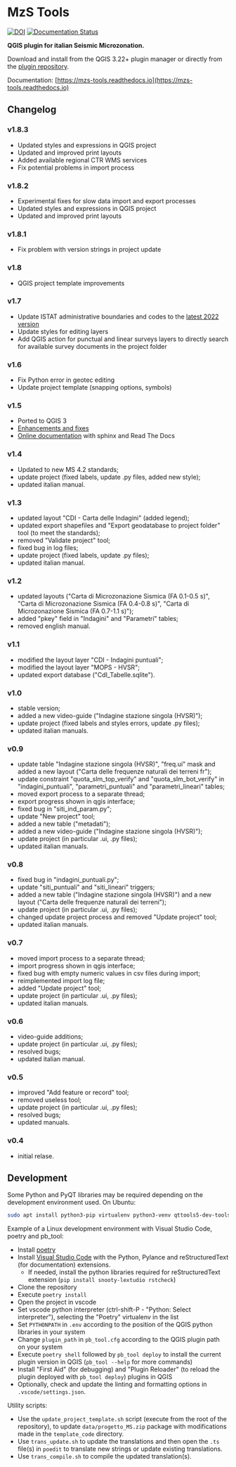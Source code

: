 # MzS Tools

[![DOI](https://zenodo.org/badge/DOI/10.5281/zenodo.6372834.svg)](https://doi.org/10.5281/zenodo.6372834) [![Documentation Status](https://readthedocs.org/projects/mzs-tools/badge/?version=latest)](https://mzs-tools.readthedocs.io/it/latest/?badge=latest)

**QGIS plugin for italian Seismic Microzonation.**

Download and install from the QGIS 3.22+ plugin manager or directly from the [plugin repository](https://plugins.qgis.org/plugins/MzSTools/).

Documentation: [https://mzs-tools.readthedocs.io](https://mzs-tools.readthedocs.io)

## Changelog

### v1.8.3

- Updated styles and expressions in QGIS project
- Updated and improved print layouts
- Added available regional CTR WMS services
- Fix potential problems in import process

### v1.8.2

- Experimental fixes for slow data import and export processes
- Updated styles and expressions in QGIS project
- Updated and improved print layouts

### v1.8.1

- Fix problem with version strings in project update

### v1.8

- QGIS project template improvements

### v1.7

- Update ISTAT administrative boundaries and codes to the [latest 2022 version](https://www.istat.it/it/archivio/222527)
- Update styles for editing layers
- Add QGIS action for punctual and linear surveys layers to directly search for available survey documents in the project folder

### v1.6

- Fix Python error in geotec editing
- Update project template (snapping options, symbols)

### v1.5

- Ported to QGIS 3
- [Enhancements and fixes](https://github.com/CNR-IGAG/mzs-tools/milestone/1?closed=1)
- [Online documentation](https://mzs-tools.readthedocs.io) with sphinx and Read The Docs

### v1.4

- Updated to new MS 4.2 standards;
- update project (fixed labels, update .py files, added new style);
- updated italian manual.

### v1.3

- updated layout "CDI - Carta delle Indagini" (added legend);
- updated export shapefiles and "Export geodatabase to project folder" tool (to meet the standards);
- removed "Validate project" tool;
- fixed bug in log files;
- update project (fixed labels, update .py files);
- updated italian manual.

### v1.2

- updated layouts ("Carta di Microzonazione Sismica (FA 0.1-0.5 s)", "Carta di Microzonazione Sismica (FA 0.4-0.8 s)", "Carta di Microzonazione Sismica (FA 0.7-1.1 s)");
- added "pkey" field in "Indagini" and "Parametri" tables;
- removed english manual.

### v1.1

- modified the layout layer "CDI - Indagini puntuali";
- modified the layout layer "MOPS - HVSR";
- updated export database ("CdI_Tabelle.sqlite").

### v1.0

- stable version;
- added a new video-guide ("Indagine stazione singola (HVSR)");
- update project (fixed labels and styles errors, update .py files);
- updated italian manuals.

### v0.9

- update table "Indagine stazione singola (HVSR)", "freq.ui" mask and added a new layout ("Carta delle frequenze naturali dei terreni fr");
- update constraint "quota_slm_top_verify" and "quota_slm_bot_verify" in "indagini_puntuali", "parametri_puntuali" and "parametri_lineari" tables;
- moved export process to a separate thread;
- export progress shown in qgis interface;
- fixed bug in "siti_ind_param.py";
- update "New project" tool;
- added a new table ("metadati");
- added a new video-guide ("Indagine stazione singola (HVSR)");
- update project (in particular .ui, .py files);
- updated italian manuals.

### v0.8

- fixed bug in "indagini_puntuali.py";
- update "siti_puntuali" and "siti_lineari" triggers;
- added a new table ("Indagine stazione singola (HVSR)") and a new layout ("Carta delle frequenze naturali dei terreni");
- update project (in particular .ui, .py files);
- changed update project process and removed "Update project" tool;
- updated italian manuals.

### v0.7

- moved import process to a separate thread;
- import progress shown in qgis interface;
- fixed bug with empty numeric values in csv files during import;
- reimplemented import log file;
- added "Update project" tool;
- update project (in particular .ui, .py files);
- updated italian manuals.

### v0.6

- video-guide additions;
- update project (in particular .ui, .py files);
- resolved bugs;
- updated italian manual.

### v0.5

- improved "Add feature or record" tool;
- removed useless tool;
- update project (in particular .ui, .py files);
- resolved bugs;
- updated manuals.

### v0.4

- initial relase.

## Development

Some Python and PyQT libraries may be required depending on the development environment used. On Ubuntu:

```bash
sudo apt install python3-pip virtualenv python3-venv qttools5-dev-tools pyqt5-dev-tools
```

Example of a Linux development environment with Visual Studio Code, poetry and pb_tool:

- Install [poetry](https://python-poetry.org/)
- Install [Visual Studio Code](https://code.visualstudio.com/) with the Python, Pylance and reStructuredText (for documentation) extensions.
  - If needed, install the python libraries required for reStructuredText extension (`pip install snooty-lextudio rstcheck`)
- Clone the repository
- Execute `poetry install`
- Open the project in vscode
- Set vscode python interpreter (ctrl-shift-P - "Python: Select interpreter"), selecting the "Poetry" virtualenv in the list
- Set `PYTHONPATH` in `.env` according to the position of the QGIS python libraries in your system
- Change `plugin_path` in `pb_tool.cfg` according to the QGIS plugin path on your system
- Execute `poetry shell` followed by `pb_tool deploy` to install the current plugin version in QGIS (`pb_tool --help` for more commands)
- Install "First Aid" (for debugging) and "Plugin Reloader" (to reload the plugin deployed with `pb_tool deploy`) plugins in QGIS
- Optionally, check and update the linting and formatting options in `.vscode/settings.json`.

Utility scripts:

- Use the `update_project_template.sh` script (execute from the root of the repository), to update `data/progetto_MS.zip` package with modifications made in the `template_code` directory.
- Use `trans_update.sh` to update the translations and then open the `.ts` file(s) in `poedit` to translate new strings or update existing translations.
- Use `trans_compile.sh` to compile the updated translation(s).
